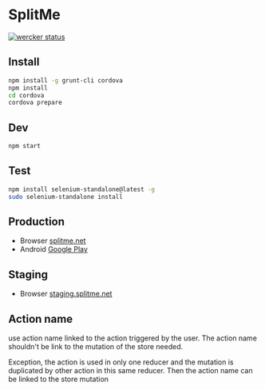 # SplitMe

[![wercker status](https://app.wercker.com/status/5ad10e66eced6a3bfc139f962105324e/m/master "wercker status")](https://app.wercker.com/project/bykey/5ad10e66eced6a3bfc139f962105324e)

## Install

```sh
npm install -g grunt-cli cordova
npm install
cd cordova
cordova prepare
```

## Dev

```sh
npm start
```

## Test

```sh
npm install selenium-standalone@latest -g
sudo selenium-standalone install
```

## Production
- Browser [splitme.net](http://splitme.net)
- Android [Google Play](https://play.google.com/store/apps/details?id=com.split.app)

## Staging
- Browser [staging.splitme.net](http://staging.splitme.net)

## Action name

use action name linked to the action triggered by the user. The action name shouldn't be link to the mutation of the store needed.

Exception, the action is used in only one reducer and the mutation is duplicated by other action in this same reducer. Then the action name can be linked to the store mutation
